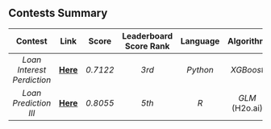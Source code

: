 ## Contests Summary


|          Contest           |                   Link                   |  Score   | Leaderboard Score Rank | Language |   Algorithm    |
| :------------------------: | :--------------------------------------: | :------: | :--------------------: | :------: | :------------: |
| *Loan Interest Perdiction* | [**Here**](https://datahack.analyticsvidhya.com/contest/predict-interest-of-a-loan-application/) | *0.7122* |         *3rd*          | *Python* |   *XGBoost*    |
|   *Loan Prediction III*    | [**Here**](https://datahack.analyticsvidhya.com/contest/practice-problem-loan-prediction-iii/) | *0.8055* |         *5th*          |   *R*    | *GLM* (H2o.ai) |

